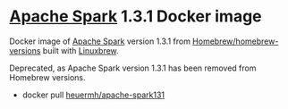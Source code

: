 # [Apache Spark](http://spark.apache.org/) 1.3.1 Docker image
Docker image of [Apache Spark](http://spark.apache.org/) version 1.3.1 from [Homebrew/homebrew-versions](https://github.com/Homebrew/homebrew-versions) built with [Linuxbrew](http://brew.sh/linuxbrew/).

Deprecated, as Apache Spark version 1.3.1 has been removed from Homebrew versions.

 * docker pull [heuermh/apache-spark131](https://registry.hub.docker.com/u/heuermh/apache-spark131/)